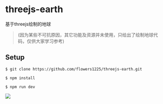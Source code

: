 # threejs-earth

基于threejs绘制的地球

> (因为某些不可抗原因，其它功能及资源并未使用，只给出了绘制地球代码，仅供大家学习参考)

## Setup

```
$ git clone https://github.com/flowers1225/threejs-earth.git

$ npm install

$ npm run dev

```

![](https://github.com/flowers1225/threejs-earth/blob/master/src/img/earth.png)
